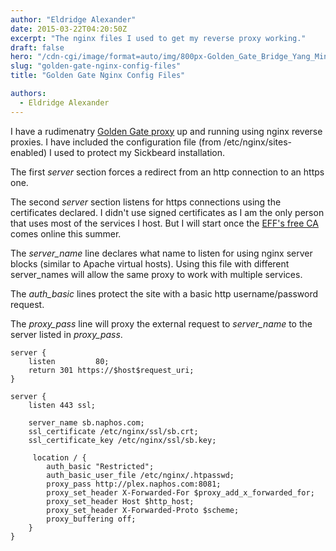 ```yaml
---
author: "Eldridge Alexander"
date: 2015-03-22T04:20:50Z
excerpt: "The nginx files I used to get my reverse proxy working."
draft: false
hero: "/cdn-cgi/image/format=auto/img/800px-Golden_Gate_Bridge_Yang_Ming_Line.jpg"
slug: "golden-gate-nginx-config-files"
title: "Golden Gate Nginx Config Files"

authors:
  - Eldridge Alexander
---
```


I have a rudimenatry [Golden Gate proxy](https://blog.eldridgealexander.com/2014/12/23/goldengate/) up and running using nginx reverse proxies. I have included the configuration file (from /etc/nginx/sites-enabled) I used to protect my Sickbeard installation.

The first *server* section forces a redirect from an http connection to an https one.

The second *server* section listens for https connections using the certificates declared. I didn't use signed certificates as I am the only person that uses most of the services I host. But I will start once the [EFF's free CA](https://www.eff.org/press/releases/new-free-certificate-authority-dramatically-increase-encrypted-internet-traffic) comes online this summer.

The *server_name* line declares what name to listen for using nginx server blocks (similar to Apache virtual hosts). Using this file with different server_names will allow the same proxy to work with multiple services.

The *auth_basic* lines protect the site with a basic http username/password request.

The *proxy_pass* line will proxy the external request to *server_name* to the server listed in *proxy_pass*.

    server {
        listen         80;
        return 301 https://$host$request_uri;
    }

    server {
        listen 443 ssl;
                
        server_name sb.naphos.com;
        ssl_certificate /etc/nginx/ssl/sb.crt;
        ssl_certificate_key /etc/nginx/ssl/sb.key;

         location / {
            auth_basic "Restricted";
            auth_basic_user_file /etc/nginx/.htpasswd;
            proxy_pass http://plex.naphos.com:8081;
            proxy_set_header X-Forwarded-For $proxy_add_x_forwarded_for;
            proxy_set_header Host $http_host;    
            proxy_set_header X-Forwarded-Proto $scheme;
            proxy_buffering off;
        } 
    }